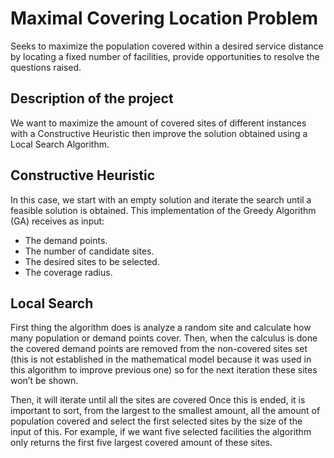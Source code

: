 # Maximal Covering Location Problem
Seeks to maximize the population covered within a desired service distance by locating a fixed number of facilities, provide opportunities to resolve the questions raised.

## Description of the project
We want to maximize the amount of covered sites of different instances with a Constructive Heuristic then improve the solution obtained using a Local Search Algorithm.

## Constructive Heuristic
In this case, we start with an empty solution and iterate the search until a feasible solution is obtained. This implementation of the Greedy Algorithm (GA) receives as input:
* The demand points.
* The number of candidate sites.
* The desired sites to be selected.
* The coverage radius.

## Local Search
First thing the algorithm does is analyze a random site and calculate how many population or demand points cover. Then, when the calculus is done the covered demand points are removed from the non-covered sites set (this is not established in the mathematical model because it was used in this algorithm to improve previous one) so for the next iteration these sites won’t be shown. 

Then, it will iterate until all the sites are covered
Once this is ended, it is important to sort, from the largest to the smallest amount,  all the amount of population covered and select the first selected sites by the size of the input of this. For example, if we want five selected facilities the algorithm only returns the first five largest covered amount of these sites. 

